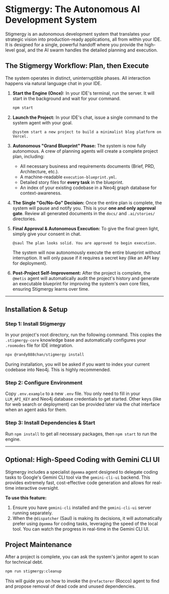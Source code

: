 # Stigmergy: The Autonomous AI Development System

Stigmergy is an autonomous development system that translates your strategic vision into production-ready applications, all from within your IDE. It is designed for a single, powerful handoff where you provide the high-level goal, and the AI swarm handles the detailed planning and execution.

## The Stigmergy Workflow: Plan, then Execute

The system operates in distinct, uninterruptible phases. All interaction happens via natural language chat in your IDE.

1.  **Start the Engine (Once):** In your IDE's terminal, run the server. It will start in the background and wait for your command.
    ```bash
    npm start
    ```

2.  **Launch the Project:** In your IDE's chat, issue a single command to the system agent with your goal.
    ```
    @system start a new project to build a minimalist blog platform on Vercel.
    ```

3.  **Autonomous "Grand Blueprint" Phase:** The system is now fully autonomous. A crew of planning agents will create a complete project plan, including:
    *   All necessary business and requirements documents (Brief, PRD, Architecture, etc.).
    *   A machine-readable `execution-blueprint.yml`.
    *   Detailed story files for **every task** in the blueprint.
    *   An index of your existing codebase in a Neo4j graph database for context-awareness.

4.  **The Single "Go/No-Go" Decision:** Once the entire plan is complete, the system will pause and notify you. This is your **one and only approval gate**. Review all generated documents in the `docs/` and `.ai/stories/` directories.

5.  **Final Approval & Autonomous Execution:** To give the final green light, simply give your consent in chat.
    ```
    @saul The plan looks solid. You are approved to begin execution.
    ```
    The system will now autonomously execute the entire blueprint without interruption. It will only pause if it requires a secret key (like an API key for deployment).

6.  **Post-Project Self-Improvement:** After the project is complete, the `@metis` agent will automatically audit the project's history and generate an executable blueprint for improving the system's own core files, ensuring Stigmergy learns over time.

---
## Installation & Setup

### Step 1: Install Stigmergy

In your project's root directory, run the following command. This copies the `.stigmergy-core` knowledge base and automatically configures your `.roomodes` file for IDE integration.

```bash
npx @randy888chan/stigmergy install
```
During installation, you will be asked if you want to index your current codebase into Neo4j. This is highly recommended.

### Step 2: Configure Environment

Copy `.env.example` to a new `.env` file. You only need to fill in your `LLM_API_KEY` and Neo4j database credentials to get started. Other keys (like for web search or deployment) can be provided later via the chat interface when an agent asks for them.

### Step 3: Install Dependencies & Start

Run `npm install` to get all necessary packages, then `npm start` to run the engine.

---
## Optional: High-Speed Coding with Gemini CLI UI

Stigmergy includes a specialist `@gemma` agent designed to delegate coding tasks to Google's Gemini CLI tool via the `gemini-cli-ui` backend. This provides extremely fast, cost-effective code generation and allows for real-time interactive oversight.

**To use this feature:**
1.  Ensure you have `gemini-cli` installed and the `gemini-cli-ui` server running separately.
2.  When the `@dispatcher` (Saul) is making its decisions, it will automatically prefer using `@gemma` for coding tasks, leveraging the speed of the local tool. You can watch the progress in real-time in the Gemini CLI UI.

## Project Maintenance

After a project is complete, you can ask the system's janitor agent to scan for technical debt.

```bash
npm run stigmergy:cleanup
```
This will guide you on how to invoke the `@refactorer` (Rocco) agent to find and propose removal of dead code and unused dependencies.
